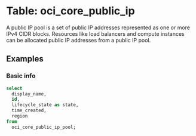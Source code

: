 # Table: oci_core_public_ip

A public IP pool is a set of public IP addresses represented as one or more IPv4 CIDR blocks. Resources like load balancers and compute instances can be allocated public IP addresses from a public IP pool.

## Examples

### Basic info

```sql
select
  display_name,
  id,
  lifecycle_state as state,
  time_created,
  region
from
  oci_core_public_ip_pool;
```